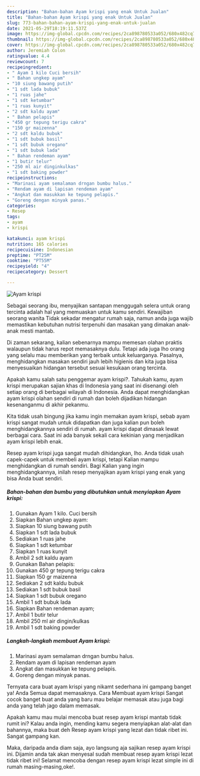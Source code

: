 ```yaml
---
description: "Bahan-bahan Ayam krispi yang enak Untuk Jualan"
title: "Bahan-bahan Ayam krispi yang enak Untuk Jualan"
slug: 773-bahan-bahan-ayam-krispi-yang-enak-untuk-jualan
date: 2021-05-29T18:19:11.537Z
image: https://img-global.cpcdn.com/recipes/2ca898780533a052/680x482cq70/ayam-krispi-foto-resep-utama.jpg
thumbnail: https://img-global.cpcdn.com/recipes/2ca898780533a052/680x482cq70/ayam-krispi-foto-resep-utama.jpg
cover: https://img-global.cpcdn.com/recipes/2ca898780533a052/680x482cq70/ayam-krispi-foto-resep-utama.jpg
author: Jeremiah Colon
ratingvalue: 4.4
reviewcount: 7
recipeingredient:
- " Ayam 1 kilo Cuci bersih"
- " Bahan ungkep ayam"
- "10 siung bawang putih"
- "1 sdt lada bubuk"
- "1 ruas jahe"
- "1 sdt ketumbar"
- "1 ruas kunyit"
- "2 sdt kaldu ayam"
- " Bahan pelapis"
- "450 gr tepung terigu cakra"
- "150 gr maizenna"
- "2 sdt kaldu bubuk"
- "1 sdt bubuk basil"
- "1 sdt bubuk oregano"
- "1 sdt bubuk lada"
- " Bahan rendeman ayam"
- "1 butir telur"
- "250 ml air dinginkulkas"
- "1 sdt baking powder"
recipeinstructions:
- "Marinasi ayam semalaman drngan bumbu halus."
- "Rendam ayam di lapisan rendeman ayam"
- "Angkat dan masukkan ke tepung pelapis."
- "Goreng dengan minyak panas."
categories:
- Resep
tags:
- ayam
- krispi

katakunci: ayam krispi 
nutrition: 165 calories
recipecuisine: Indonesian
preptime: "PT25M"
cooktime: "PT55M"
recipeyield: "4"
recipecategory: Dessert

---
```



![Ayam krispi](https://img-global.cpcdn.com/recipes/2ca898780533a052/680x482cq70/ayam-krispi-foto-resep-utama.jpg)

Sebagai seorang ibu, menyajikan santapan menggugah selera untuk orang tercinta adalah hal yang memuaskan untuk kamu sendiri. Kewajiban seorang  wanita Tidak sekadar mengatur rumah saja, namun anda juga wajib memastikan kebutuhan nutrisi terpenuhi dan masakan yang dimakan anak-anak mesti mantab.

Di zaman  sekarang, kalian sebenarnya mampu memesan olahan praktis walaupun tidak harus repot memasaknya dulu. Tetapi ada juga lho orang yang selalu mau memberikan yang terbaik untuk keluarganya. Pasalnya, menghidangkan masakan sendiri jauh lebih higienis dan kita juga bisa menyesuaikan hidangan tersebut sesuai kesukaan orang tercinta. 



Apakah kamu salah satu penggemar ayam krispi?. Tahukah kamu, ayam krispi merupakan sajian khas di Indonesia yang saat ini disenangi oleh setiap orang di berbagai wilayah di Indonesia. Anda dapat menghidangkan ayam krispi olahan sendiri di rumah dan boleh dijadikan hidangan kesenanganmu di akhir pekanmu.

Kita tidak usah bingung jika kamu ingin memakan ayam krispi, sebab ayam krispi sangat mudah untuk didapatkan dan juga kalian pun boleh menghidangkannya sendiri di rumah. ayam krispi dapat dimasak lewat berbagai cara. Saat ini ada banyak sekali cara kekinian yang menjadikan ayam krispi lebih enak.

Resep ayam krispi juga sangat mudah dihidangkan, lho. Anda tidak usah capek-capek untuk membeli ayam krispi, tetapi Kalian mampu menghidangkan di rumah sendiri. Bagi Kalian yang ingin menghidangkannya, inilah resep menyajikan ayam krispi yang enak yang bisa Anda buat sendiri.

<!--inarticleads1-->

##### Bahan-bahan dan bumbu yang dibutuhkan untuk menyiapkan Ayam krispi:

1. Gunakan  Ayam 1 kilo. Cuci bersih
1. Siapkan  Bahan ungkep ayam:
1. Siapkan 10 siung bawang putih
1. Siapkan 1 sdt lada bubuk
1. Sediakan 1 ruas jahe
1. Siapkan 1 sdt ketumbar
1. Siapkan 1 ruas kunyit
1. Ambil 2 sdt kaldu ayam
1. Gunakan  Bahan pelapis:
1. Gunakan 450 gr tepung terigu cakra
1. Siapkan 150 gr maizenna
1. Sediakan 2 sdt kaldu bubuk
1. Sediakan 1 sdt bubuk basil
1. Siapkan 1 sdt bubuk oregano
1. Ambil 1 sdt bubuk lada
1. Siapkan  Bahan rendeman ayam;
1. Ambil 1 butir telur
1. Ambil 250 ml air dingin/kulkas
1. Ambil 1 sdt baking powder




<!--inarticleads2-->

##### Langkah-langkah membuat Ayam krispi:

1. Marinasi ayam semalaman drngan bumbu halus.
1. Rendam ayam di lapisan rendeman ayam
1. Angkat dan masukkan ke tepung pelapis.
1. Goreng dengan minyak panas.




Ternyata cara buat ayam krispi yang nikamt sederhana ini gampang banget ya! Anda Semua dapat memasaknya. Cara Membuat ayam krispi Sangat cocok banget buat anda yang baru mau belajar memasak atau juga bagi anda yang telah jago dalam memasak.

Apakah kamu mau mulai mencoba buat resep ayam krispi mantab tidak rumit ini? Kalau anda ingin, mending kamu segera menyiapkan alat-alat dan bahannya, maka buat deh Resep ayam krispi yang lezat dan tidak ribet ini. Sangat gampang kan. 

Maka, daripada anda diam saja, ayo langsung aja sajikan resep ayam krispi ini. Dijamin anda tak akan menyesal sudah membuat resep ayam krispi lezat tidak ribet ini! Selamat mencoba dengan resep ayam krispi lezat simple ini di rumah masing-masing,oke!.

